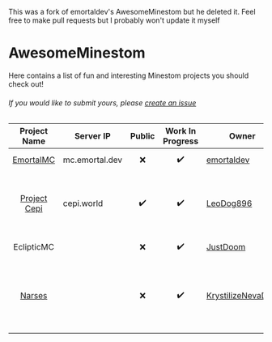 This was a fork of emortaldev's AwesomeMinestom but he deleted it. Feel free to make pull requests but I probably won't update it myself

# AwesomeMinestom
Here contains a list of fun and interesting Minestom projects you should check out!

###### If you would like to submit yours, please [create an issue](https://github.com/emortaldev/AwesomeMinestom/issues/new)

| Project Name                                       | Server IP      | Public | Work In Progress | Owner                                                       | Notable Features                                                                                                                                                                                                                            |
|:--------------------------------------------------:|----------------|:------:|:----------------:|-------------------------------------------------------------|---------------------------------------------------------------------------------------------------------------------------------------------------------------------------------------------------------------------------------------------|
| [EmortalMC](https://github.com/EmortalMC)          | mc.emortal.dev | ❌      | ✔️                | [emortaldev](https://github.com/emortaldev)                 | [Lobby](https://github.com/EmortalMC/LobbyExtension), [LazerTag](https://github.com/EmortalMC/LazerTag)                                                                                                                                     |
| [Project Cepi](https://github.com/Project-Cepi)    | cepi.world     | ✔️      | ✔️                | [LeoDog896](https://github.com/LeoDog896)                   | Custom [mobs](https://github.com/Project-Cepi/MobExtension), [items](https://github.com/Project-Cepi/ItemExtension) and [traps](https://github.com/Project-Cepi/Traps); Scripting; [Laboratory](https://github.com/Project-Cepi/Laboratory) |
| EclipticMC                                        |                | ❌      | ✔️                | [JustDoom](https://github.com/JustDoom)                     | MLG clutching                                                                                                                                                                                                                       |
| [Narses](https://github.com/projectnarses/Narsion) |                | ❌      | ✔️                | [KrystilizeNevaDies](https://github.com/KrystilizeNevaDies) | MMO, Regions, Classes, Guilds, Nations, Parties, etc                                                                                                                                                                                        |
